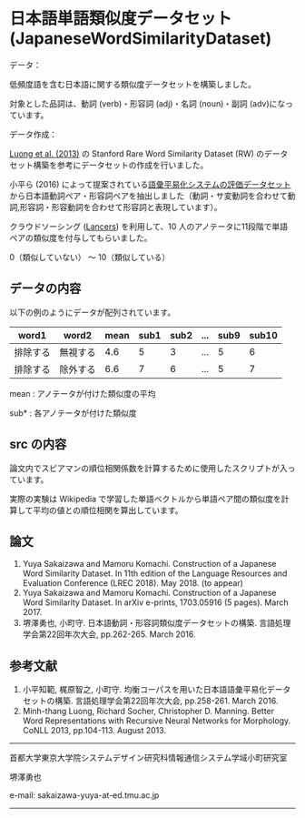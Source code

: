 # 日本語単語類似度データセット (JapaneseWordSimilarityDataset)

データ：

低頻度語を含む日本語に関する類似度データセットを構築しました。

対象とした品詞は、動詞 (verb)・形容詞 (adj)・名詞 (noun)・副詞 (adv)になっています。

データ作成：

[Luong et al. (2013)](http://nlp.stanford.edu/~lmthang/data/papers/conll13_morpho.pdf) の Stanford Rare Word Similarity Dataset (RW) のデータセット構築を参考にデータセットの作成を行いました。

小平ら (2016) によって提案されている[語彙平易化システムの評価データセット](https://github.com/KodairaTomonori/EvaluationDataset) から日本語動詞ペア・形容詞ペアを抽出しました（動詞・サ変動詞を合わせて動詞,形容詞・形容動詞を合わせて形容詞と表現しています）。

クラウドソーシング ([Lancers](http://www.lancers.jp)) を利用して、10 人のアノテータに11段階で単語ペアの類似度を付与してもらいました。

0（類似していない） 〜 10（類似している）

## データの内容

以下の例のようにデータが配列されています。

word1 | word2 | mean | sub1 | sub2 | ... | sub9 | sub10
------------ | ------------- | ------------ | ------------ | ------------ | ------------ | ------------ | ------------ 
排除する | 無視する  | 4.6 | 5 | 3 | ... | 5 | 6
排除する | 除外する  | 6.6 | 7 | 6 | ... | 5 | 7

mean : アノテータが付けた類似度の平均

sub* : 各アノテータが付けた類似度

## src の内容

論文内でスピアマンの順位相関係数を計算するために使用したスクリプトが入っています。

実際の実験は Wikipedia で学習した単語ベクトルから単語ペア間の類似度を計算して平均の値との順位相関を算出しています。

## 論文

1. Yuya Sakaizawa and Mamoru Komachi. Construction of a Japanese Word Similarity Dataset. In 11th edition of the Language Resources and Evaluation Conference (LREC 2018). May 2018. (to appear)
1. Yuya Sakaizawa and Mamoru Komachi. Construction of a Japanese Word Similarity Dataset. In arXiv e-prints, 1703.05916 (5 pages). March 2017.
2. 堺澤勇也, 小町守. 日本語動詞・形容詞類似度データセットの構築. 言語処理学会第22回年次大会, pp.262-265. March 2016.

## 参考文献

1. 小平知範, 梶原智之, 小町守. 均衡コーパスを用いた日本語語彙平易化データセットの構築. 言語処理学会第22回年次大会, pp.258-261. March 2016.
2. Minh-thang Luong, Richard Socher, Christopher D. Manning. Better Word Representations with Recursive Neural Networks for Morphology. CoNLL 2013, pp.104-113. August 2013.

---------------
  首都大学東京大学院システムデザイン研究科情報通信システム学域小町研究室  
  
  堺澤勇也
  
  e-mail: sakaizawa-yuya-at-ed.tmu.ac.jp

---------------

